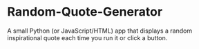# Random-Quote-Generator
A small Python (or JavaScript/HTML) app that displays a random inspirational quote each time you run it or click a button.
